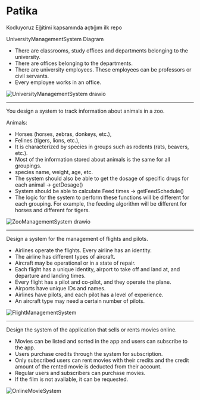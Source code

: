 # Patika
Kodluyoruz Eğitimi kapsamında açtığım ilk repo

UniversityManagementSystem Diagram

- There are classrooms, study offices and departments belonging to the university.
- There are offices belonging to the departments.
- There are university employees. These employees can be professors or civil servants.
- Every employee works in an office.


![UniversityManagementSystem drawio](https://user-images.githubusercontent.com/40757395/164070199-b8e191d4-c715-451c-b807-7f80a3436d8f.png)

---

You design a system to track information about animals in a zoo.

Animals:
- Horses (horses, zebras, donkeys, etc.),
- Felines (tigers, lions, etc.),
- It is characterized by species in groups such as rodents (rats, beavers, etc.).
- Most of the information stored about animals is the same for all groupings.
- species name, weight, age, etc.
- The system should also be able to get the dosage of specific drugs for each animal -> getDosage()
- System should be able to calculate Feed times -> getFeedSchedule()
- The logic for the system to perform these functions will be different for each grouping. For example, the feeding algorithm will be different for horses and different for tigers.


![ZooManagementSystem drawio](https://user-images.githubusercontent.com/40757395/164084008-635f7c66-9037-450a-a123-2d183e8ed0f1.png)

---

Design a system for the management of flights and pilots.

- Airlines operate the flights. Every airline has an identity.
- The airline has different types of aircraft.
- Aircraft may be operational or in a state of repair.
- Each flight has a unique identity, airport to take off and land at, and departure and landing times.
- Every flight has a pilot and co-pilot, and they operate the plane.
- Airports have unique IDs and names.
- Airlines have pilots, and each pilot has a level of experience.
- An aircraft type may need a certain number of pilots.


![FlightManagementSystem](https://user-images.githubusercontent.com/40757395/164107291-0a25e1d7-6ba6-489e-b1bc-0781895695bd.png)

---

Design the system of the application that sells or rents movies online.

- Movies can be listed and sorted in the app and users can subscribe to the app.
- Users purchase credits through the system for subscription.
- Only subscribed users can rent movies with their credits and the credit amount of the rented movie is deducted from their account.
- Regular users and subscribers can purchase movies.
- If the film is not available, it can be requested.


![OnlineMovieSystem](https://user-images.githubusercontent.com/40757395/164119074-e187069d-4e15-411b-8be6-80a9f0990e5e.png)

